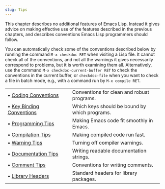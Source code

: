 ```yaml
---
slug: Tips
---
```


This chapter describes no additional features of Emacs Lisp. Instead it gives advice on making effective use of the features described in the previous chapters, and describes conventions Emacs Lisp programmers should follow.

You can automatically check some of the conventions described below by running the command `M-x checkdoc RET` when visiting a Lisp file. It cannot check all of the conventions, and not all the warnings it gives necessarily correspond to problems, but it is worth examining them all. Alternatively, use the command `M-x checkdoc-current-buffer RET` to check the conventions in the current buffer, or `checkdoc-file` when you want to check a file in batch mode, e.g., with a command run by `M-x compile RET`.

|                                                                  |    |                                               |
| :--------------------------------------------------------------- | -- | :-------------------------------------------- |
| • [Coding Conventions](/docs/elisp/Coding-Conventions)           |    | Conventions for clean and robust programs.    |
| • [Key Binding Conventions](/docs/elisp/Key-Binding-Conventions) |    | Which keys should be bound by which programs. |
| • [Programming Tips](/docs/elisp/Programming-Tips)               |    | Making Emacs code fit smoothly in Emacs.      |
| • [Compilation Tips](/docs/elisp/Compilation-Tips)               |    | Making compiled code run fast.                |
| • [Warning Tips](/docs/elisp/Warning-Tips)                       |    | Turning off compiler warnings.                |
| • [Documentation Tips](/docs/elisp/Documentation-Tips)           |    | Writing readable documentation strings.       |
| • [Comment Tips](/docs/elisp/Comment-Tips)                       |    | Conventions for writing comments.             |
| • [Library Headers](/docs/elisp/Library-Headers)                 |    | Standard headers for library packages.        |
